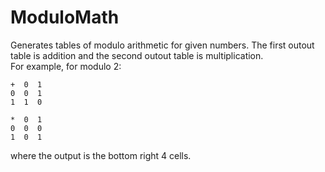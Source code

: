 # ModuloMath
Generates tables of modulo arithmetic for given numbers. The first outout table is addition and the second outout table is multiplication.<br>
For example, for modulo 2:<br>
```
+  0  1
0  0  1
1  1  0

*  0  1
0  0  0
1  0  1
```
where the output is the bottom right 4 cells. 
